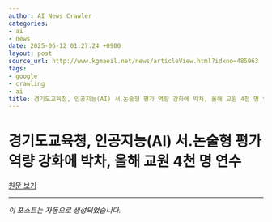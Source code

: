 ```yaml
---
author: AI News Crawler
categories:
- ai
- news
date: 2025-06-12 01:27:24 +0900
layout: post
source_url: http://www.kgmaeil.net/news/articleView.html?idxno=485963
tags:
- google
- crawling
- ai
title: 경기도교육청, 인공지능(AI) 서․논술형 평가 역량 강화에 박차, 올해 교원 4천 명 연수
---
```


# 경기도교육청, 인공지능(AI) 서․논술형 평가 역량 강화에 박차, 올해 교원 4천 명 연수

[원문 보기](http://www.kgmaeil.net/news/articleView.html?idxno=485963)

---
*이 포스트는 자동으로 생성되었습니다.*
